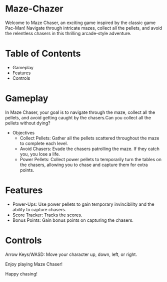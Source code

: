 # Maze-Chazer
Welcome to Maze Chaser, an exciting game inspired by the classic game Pac-Man! Navigate through intricate mazes, collect all the pellets, and avoid the relentless chasers in this thrilling arcade-style adventure.
# Table of Contents
- Gameplay
- Features
- Controls
# Gameplay
In Maze Chaser, your goal is to navigate through the maze, collect all the pellets, and avoid getting caught by the chasers.Can you collect all the pellets without dying?
- Objectives
  - Collect Pellets: Gather all the pellets scattered throughout the maze to complete each level.
  - Avoid Chasers: Evade the chasers patrolling the maze. If they catch you, you lose a life.
  - Power Pellets: Collect power pellets to temporarily turn the tables on the chasers, allowing you to chase and capture them for extra points.
# Features
- Power-Ups: Use power pellets to gain temporary invincibility and the ability to capture chasers.
- Score Tracker: Tracks the scores.
- Bonus Points: Gain bonus points on capturing the chasers.
# Controls
Arrow Keys/WASD: Move your character up, down, left, or right.

Enjoy playing Maze Chaser! 

Happy chasing!







